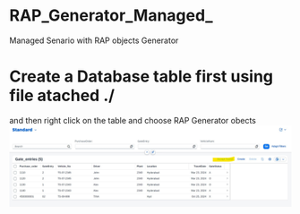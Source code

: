 # RAP_Generator_Managed_
Managed Senario with RAP objects Generator

# Create a Database table first using file atached ./
and then right click on the table and choose RAP Generator obects
![image](https://github.com/jawahargit/RAP-GateEntryAPP/blob/main/Service%20Binding/Fiori%20Preview%20app.jpg)

